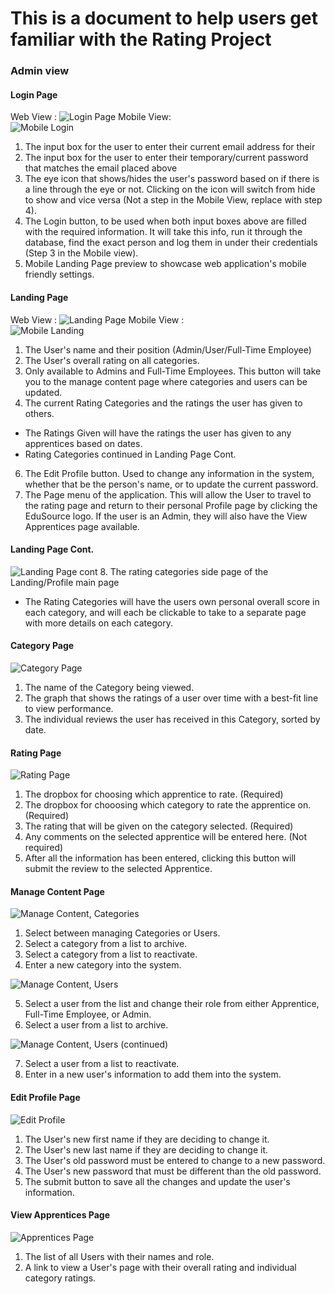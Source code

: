 # This is a document to help users get familiar with the Rating Project

### Admin view

#### Login Page

Web View :
![Login Page](https://github.com/Eli017/rating-project/blob/master/Documentation/Images/Login%20page.png)
Mobile View: \
![Mobile Login](https://github.com/Eli017/rating-project/blob/master/Documentation/Images/Mobile%20login%20page.png)

1. The input box for the user to enter their current email address for their
2. The input box for the user to enter their temporary/current password that matches the email placed above
3. The eye icon that shows/hides the user's password based on if there is a line through the eye or not. Clicking on the icon will switch from hide to show and vice versa (Not a step in the Mobile View, replace with step 4).
4. The Login button, to be used when both input boxes above are filled with the required information. It will take this info, run it through the database, find the exact person and log them in under their credentials (Step 3 in the Mobile view).
5. Mobile Landing Page preview to showcase web application's mobile friendly settings.

#### Landing Page

Web View :
![Landing Page](https://github.com/Eli017/rating-project/blob/master/Documentation/Images/Account%20Page%20Categories.png)
Mobile View : \
![Mobile Landing](https://github.com/Eli017/rating-project/blob/master/Documentation/Images/Account%20landing%20page%20-%20admin.png)

1. The User's name and their position (Admin/User/Full-Time Employee)
2. The User's overall rating on all categories.
3. Only available to Admins and Full-Time Employees. This button will take you to the manage content page where categories and users can be updated.
4. The current Rating Categories and the ratings the user has given to others.

- The Ratings Given will have the ratings the user has given to any apprentices based on dates.
- Rating Categories continued in Landing Page Cont.

6. The Edit Profile button. Used to change any information in the system, whether that be the person's name, or to update the current password.
7. The Page menu of the application. This will allow the User to travel to the rating page and return to their personal Profile page by clicking the EduSource logo. If the user is an Admin, they will also have the View Apprentices page available.

#### Landing Page Cont.

![Landing Page cont](https://github.com/Eli017/rating-project/blob/master/Documentation/Images/Account%20Page%20Ratings.png) 8. The rating categories side page of the Landing/Profile main page

- The Rating Categories will have the users own personal overall score in each category, and will each be clickable to take to a separate page with more details on each category.

#### Category Page

![Category Page](https://github.com/Eli017/rating-project/blob/master/Documentation/Images/Category%20page.png)

1. The name of the Category being viewed.
2. The graph that shows the ratings of a user over time with a best-fit line to view performance.
3. The individual reviews the user has received in this Category, sorted by date.

#### Rating Page

![Rating Page](https://github.com/Eli017/rating-project/blob/master/Documentation/Images/Rate%20apprentice%20page.png)

1. The dropbox for choosing which apprentice to rate. (Required)
2. The dropbox for chooosing which category to rate the apprentice on. (Required)
3. The rating that will be given on the category selected. (Required)
4. Any comments on the selected apprentice will be entered here. (Not required)
5. After all the information has been entered, clicking this button will submit the review to the selected Apprentice.

#### Manage Content Page

![Manage Content, Categories](https://github.com/Eli017/rating-project/blob/master/Documentation/Images/Manage%20Content%20Categories.png)

1. Select between managing Categories or Users.
2. Select a category from a list to archive.
3. Select a category from a list to reactivate.
4. Enter a new category into the system.

![Manage Content, Users](<https://github.com/Eli017/rating-project/blob/master/Documentation/Images/Manage%20Content%20Users(1).png>)

5. Select a user from the list and change their role from either Apprentice, Full-Time Employee, or Admin.
6. Select a user from a list to archive.

![Manage Content, Users (continued)](<https://github.com/Eli017/rating-project/blob/master/Documentation/Images/Manage%20Content%20Users(2).png>)

7. Select a user from a list to reactivate.
8. Enter in a new user's information to add them into the system.

#### Edit Profile Page

![Edit Profile](https://github.com/Eli017/rating-project/blob/master/Documentation/Images/Edit%20profile%20page.png)

1. The User's new first name if they are deciding to change it.
2. The User's new last name if they are deciding to change it.
3. The User's old password must be entered to change to a new password.
4. The User's new password that must be different than the old password.
5. The submit button to save all the changes and update the user's information.

#### View Apprentices Page

![Apprentices Page](https://github.com/Eli017/rating-project/blob/master/Documentation/Images/Apprentices%20page.png)

1. The list of all Users with their names and role.
2. A link to view a User's page with their overall rating and individual category ratings.

